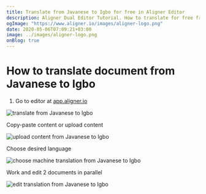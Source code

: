 ```yaml
---
title: Translate from Javanese to Igbo for free in Aligner Editor
description: Aligner Dual Editor Tutorial. How to translate for free from Javanese to Igbo. Aligner is multilingual document management platform. 
ogImage: "https://www.aligner.io/images/aligner-logo.png"
date: 2020-05-06T07:09:21+03:00
image: ../images/aligner-logo.png
onBlog: true
---
```


# How to translate document from Javanese to Igbo

1. Go to editor at [app.aligner.io](https://app.aligner.io "Aligner App web page")

![translate from Javanese to Igbo](../aligner-blank-editor.png "translate from Javanese to Igbo")

Copy-paste content or upload content

![upload content from Javanese to Igbo](../aligner-uploaded-document.png "upload content from Javanese to Igbo")

Choose desired language

![choose machine translation from Javanese to Igbo](../aligner-language-dropdown.png "choose machine translation from Javanese to Igbo")

Work and edit 2 documents in parallel

![edit translation from Javanese to Igbo](../aligner-double-sitded-editor.png "edit translation from Javanese to Igbo")


